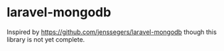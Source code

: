 # laravel-mongodb
Inspired by https://github.com/jenssegers/laravel-mongodb though this library is not yet complete.
